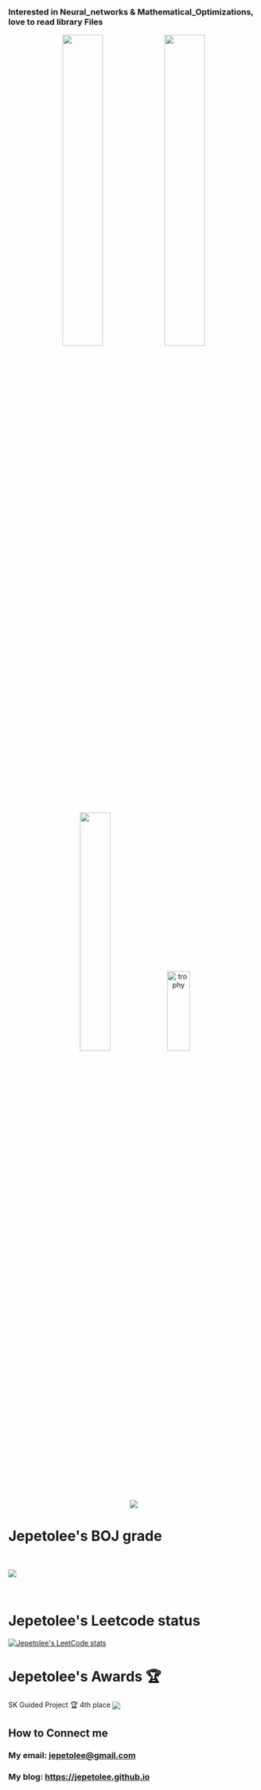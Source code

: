 ### Interested in Neural_networks & Mathematical_Optimizations, love to read library Files

<p align ="center">
<div align ="center">
<img width="40%"  src="https://github-readme-stats.vercel.app/api?username=jepetolee&count_private=true&show_icons=true&hide_border=true&hide_title=true" />
<img width="40%" src ="https://github-readme-streak-stats.herokuapp.com/?user=jepetolee&hide_border=true" />  
<img width="35%"  src="https://github-readme-stats.vercel.app/api/top-langs/?username=jepetolee&layout=compact&langs_count=8)" />                         
<img width="30%" height="160px" src="https://github-profile-trophy.vercel.app/?username=jepetolee&theme=darkhub&row=2&column=4&no-frame=true" 
     alt="trophy" />  
</div>
</p>

<p align ="center">
<a href="https://opgc.me/#/users/jepetolee" target="_blank"><img src="https://api.opgc.me/githubs/users/jepetolee/tag/?theme=basic" /></a>
</p>

# Jepetolee's BOJ grade 
<br> 
<p align ="center">
<div>
<img align='center' src="http://mazassumnida.wtf/api/v2/generate_badge?boj=leejeasok05">
    
</div>
</p>
<br>

# Jepetolee's Leetcode status

[![Jepetolee's LeetCode stats](https://leetcode-stats-six.vercel.app/api?username=jepetolee&theme=dark)](https://github.com/jepetolee/leetcode-stats)

# Jepetolee's Awards 🏆
SK Guided Project <Performance state prediction of SKT LTE base station equipment> 🏆 4th place
<img align='center' src="https://user-images.githubusercontent.com/55366212/262703578-df7f06c6-7843-4ac2-82cb-2014794e93d3.png">

## How to Connect me
### My email: jepetolee@gmail.com
### My blog: https://jepetolee.github.io
